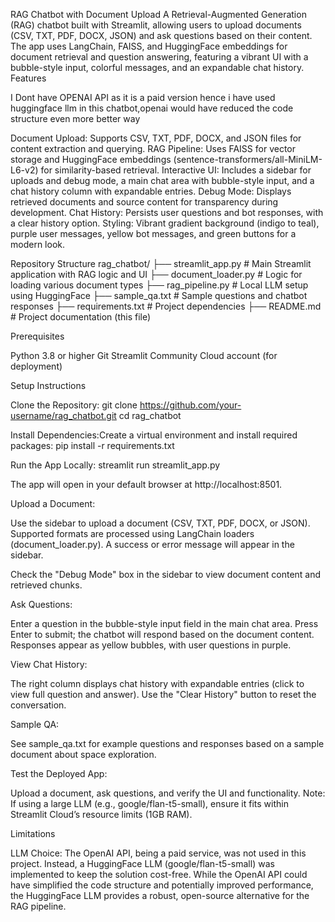 RAG Chatbot with Document Upload
A Retrieval-Augmented Generation (RAG) chatbot built with Streamlit, allowing users to upload documents (CSV, TXT, PDF, DOCX, JSON) and ask questions based on their content. The app uses LangChain, FAISS, and HuggingFace embeddings for document retrieval and question answering, featuring a vibrant UI with a bubble-style input, colorful messages, and an expandable chat history.
Features

I Dont have OPENAI API as it is a paid version hence i have used huggingface llm in this chatbot,openai would have reduced the code structure even more better way

Document Upload: Supports CSV, TXT, PDF, DOCX, and JSON files for content extraction and querying.
RAG Pipeline: Uses FAISS for vector storage and HuggingFace embeddings (sentence-transformers/all-MiniLM-L6-v2) for similarity-based retrieval.
Interactive UI: Includes a sidebar for uploads and debug mode, a main chat area with bubble-style input, and a chat history column with expandable entries.
Debug Mode: Displays retrieved documents and source content for transparency during development.
Chat History: Persists user questions and bot responses, with a clear history option.
Styling: Vibrant gradient background (indigo to teal), purple user messages, yellow bot messages, and green buttons for a modern look.

Repository Structure
rag_chatbot/
├── streamlit_app.py        # Main Streamlit application with RAG logic and UI
├── document_loader.py      # Logic for loading various document types
├── rag_pipeline.py         # Local LLM setup using HuggingFace
├── sample_qa.txt           # Sample questions and chatbot responses
├── requirements.txt        # Project dependencies
├── README.md              # Project documentation (this file)

Prerequisites

Python 3.8 or higher
Git
Streamlit Community Cloud account (for deployment)

Setup Instructions

Clone the Repository:
git clone https://github.com/your-username/rag_chatbot.git
cd rag_chatbot


Install Dependencies:Create a virtual environment and install required packages:
pip install -r requirements.txt


Run the App Locally:
streamlit run streamlit_app.py

The app will open in your default browser at http://localhost:8501.

Upload a Document:

Use the sidebar to upload a document (CSV, TXT, PDF, DOCX, or JSON).
Supported formats are processed using LangChain loaders (document_loader.py).
A success or error message will appear in the sidebar.


Check the "Debug Mode" box in the sidebar to view document content and retrieved chunks.

Ask Questions:

Enter a question in the bubble-style input field in the main chat area.
Press Enter to submit; the chatbot will respond based on the document content.
Responses appear as yellow bubbles, with user questions in purple.


View Chat History:

The right column displays chat history with expandable entries (click to view full question and answer).
Use the "Clear History" button to reset the conversation.

Sample QA:

See sample_qa.txt for example questions and responses based on a sample document about space exploration.

Test the Deployed App:

Upload a document, ask questions, and verify the UI and functionality.
Note: If using a large LLM (e.g., google/flan-t5-small), ensure it fits within Streamlit Cloud’s resource limits (1GB RAM).

Limitations

LLM Choice: The OpenAI API, being a paid service, was not used in this project. Instead, a HuggingFace LLM (google/flan-t5-small) was implemented to keep the solution cost-free. While the OpenAI API could have simplified the code structure and potentially improved performance, the HuggingFace LLM provides a robust, open-source alternative for the RAG pipeline.


